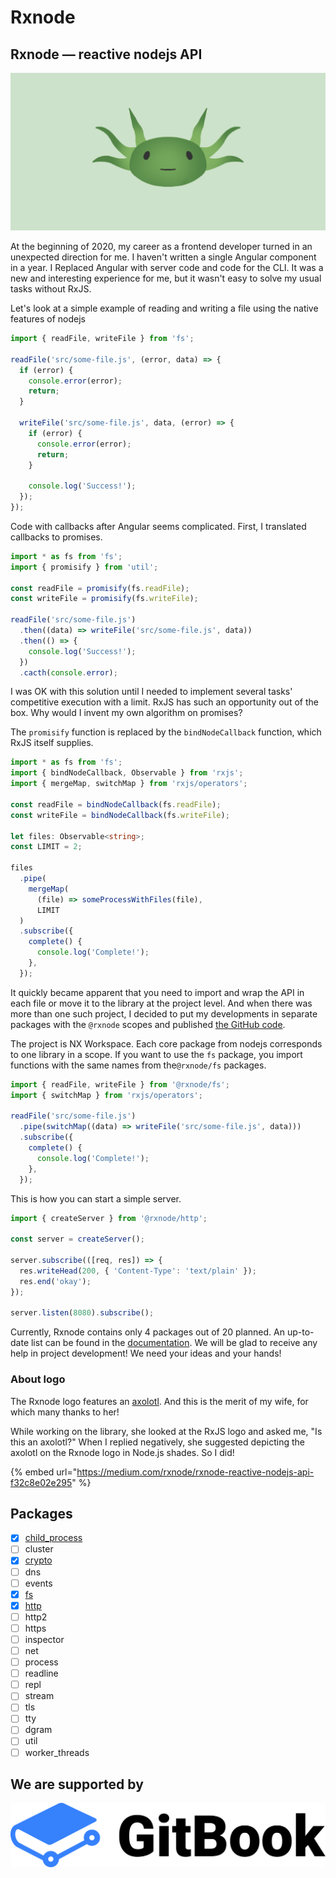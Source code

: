 # Rxnode

## Rxnode — reactive nodejs API

![](assets/image%20%281%29.png)

At the beginning of 2020, my career as a frontend developer turned in an unexpected direction for me. I haven't written a single Angular component in a year. I Replaced Angular with server code and code for the CLI. It was a new and interesting experience for me, but it wasn't easy to solve my usual tasks without RxJS.

Let's look at a simple example of reading and writing a file using the native features of nodejs

```typescript
import { readFile, writeFile } from 'fs';

readFile('src/some-file.js', (error, data) => {
  if (error) {
    console.error(error);
    return;
  }

  writeFile('src/some-file.js', data, (error) => {
    if (error) {
      console.error(error);
      return;
    }

    console.log('Success!');
  });
});
```

Code with callbacks after Angular seems complicated. First, I translated callbacks to promises.

```typescript
import * as fs from 'fs';
import { promisify } from 'util';

const readFile = promisify(fs.readFile);
const writeFile = promisify(fs.writeFile);

readFile('src/some-file.js')
  .then((data) => writeFile('src/some-file.js', data))
  .then(() => {
    console.log('Success!');
  })
  .cacth(console.error);
```

I was OK with this solution until I needed to implement several tasks' competitive execution with a limit. RxJS has such an opportunity out of the box. Why would I invent my own algorithm on promises?

The `promisify` function is replaced by the `bindNodeCallback` function, which RxJS itself supplies.

```typescript
import * as fs from 'fs';
import { bindNodeCallback, Observable } from 'rxjs';
import { mergeMap, switchMap } from 'rxjs/operators';

const readFile = bindNodeCallback(fs.readFile);
const writeFile = bindNodeCallback(fs.writeFile);

let files: Observable<string>;
const LIMIT = 2;

files
  .pipe(
    mergeMap(
      (file) => someProcessWithFiles(file),
      LIMIT
  )
  .subscribe({
    complete() {
      console.log('Complete!');
    },
  });
```

It quickly became apparent that you need to import and wrap the API in each file or move it to the library at the project level. And when there was more than one such project, I decided to put my developments in separate packages with the `@rxnode` scopes and published [the GitHub code](https://github.com/IKatsuba/rxnode).

The project is NX Workspace. Each core package from nodejs corresponds to one library in a scope. If you want to use the `fs` package, you import functions with the same names from the`@rxnode/fs` packages.

```typescript
import { readFile, writeFile } from '@rxnode/fs';
import { switchMap } from 'rxjs/operators';

readFile('src/some-file.js')
  .pipe(switchMap((data) => writeFile('src/some-file.js', data)))
  .subscribe({
    complete() {
      console.log('Complete!');
    },
  });
```

This is how you can start a simple server.

```typescript
import { createServer } from '@rxnode/http';

const server = createServer();

server.subscribe(([req, res]) => {
  res.writeHead(200, { 'Content-Type': 'text/plain' });
  res.end('okay');
});

server.listen(8080).subscribe();
```

Currently, Rxnode contains only 4 packages out of 20 planned. An up-to-date list can be found in the [documentation](https://rxnode.gitbook.io/docs/). We will be glad to receive any help in project development! We need your ideas and your hands!

### About logo

The Rxnode logo features an [axolotl](https://en.wikipedia.org/wiki/Axolotl). And this is the merit of my wife, for which many thanks to her!

While working on the library, she looked at the RxJS logo and asked me, "Is this an axolotl?" When I replied negatively, she suggested depicting the axolotl on the Rxnode logo in Node.js shades. So I did!

{% embed url="https://medium.com/rxnode/rxnode-reactive-nodejs-api-f32c8e02e295" %}

## Packages

- [x] [child_process](libs/child-process.md)
- [ ] cluster
- [x] [crypto](libs/crypto.md)
- [ ] dns
- [ ] events
- [x] [fs](libs/fs.md)
- [x] [http](libs/http.md)
- [ ] http2
- [ ] https
- [ ] inspector
- [ ] net
- [ ] process
- [ ] readline
- [ ] repl
- [ ] stream
- [ ] tls
- [ ] tty
- [ ] dgram
- [ ] util
- [ ] worker_threads

## We are supported by

[![](assets/gitbook.svg)](https://www.gitbook.com/)
